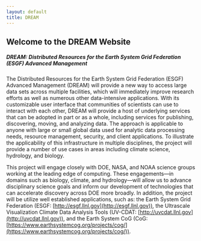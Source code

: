 ```yaml
---
layout: default
title: DREAM
---
```

## Welcome to the DREAM Website

##### DREAM: Distributed Resources for the Earth System Grid Federation (ESGF) Advanced Management

The Distributed Resources for the Earth System Grid Federation (ESGF) Advanced Management (DREAM)
will provide a new way to access large data sets across multiple facilities, which will immediately
improve research efforts as well as numerous other data-intensive applications. With its customizable
user interface that communities of scientists can use to interact with each other, DREAM will provide
a host of underlying services that can be adopted in part or as a whole, including services for
publishing, discovering, moving, and analyzing data. The approach is applicable to anyone with large
or small global data used for analytic data processing needs, resource management, security, and client
applications. To illustrate the applicability of this infrastructure in multiple disciplines, the
project will provide a number of use cases in areas including climate science, hydrology, and biology.

This project will engage closely with DOE, NASA, and NOAA science groups working at the leading edge
of computing. These engagements—in domains such as biology, climate, and hydrology—will allow us to
advance disciplinary science goals and inform our development of technologies that can accelerate
discovery across DOE more broadly. In addition, the project will be utilize well established
applications, such as:  the Earth System Grid Federation (ESGF: [http://esgf.llnl.gov](http://esgf.llnl.gov)), the
Ultrascale Visualization Climate Data Analysis Tools (UV-CDAT: [http://uvcdat.llnl.gov](http://uvcdat.llnl.gov)), and the
Earth System CoG (CoG: [https://www.earthsystemcog.org/projects/cog/](https://www.earthsystemcog.org/projects/cog/)).
